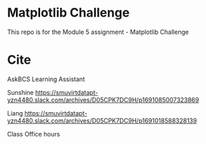 # Matplotlib Challenge

This repo is for the Module 5 assignment - Matplotlib Challenge

# Cite 

AskBCS Learning Assistant

Sunshine https://smuvirtdatapt-yzn4480.slack.com/archives/D05CPK7DC9H/p1691085007323869

Liang https://smuvirtdatapt-yzn4480.slack.com/archives/D05CPK7DC9H/p1691018588328139

Class Office hours
